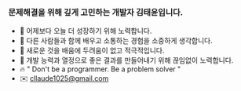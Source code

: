 ### 문제해결을 위해 깊게 고민하는 개발자 김태윤입니다.
- 💪 어제보다 오늘 더 성장하기 위해 노력합니다.
- 👬 다른 사람들과 함께 배우고 소통하는 경험을 소중하게 생각합니다.
- 🙌 새로운 것을 배움에 두려움이 없고 적극적입니다.
- 🏃 개발 능력과 열정으로 좋은 결과를 만들어내기 위해 끊임없이 노력합니다.
- 🔥 " Don't be a programmer. Be a problem solver "
- ✉️ cllaude1025@gmail.com

